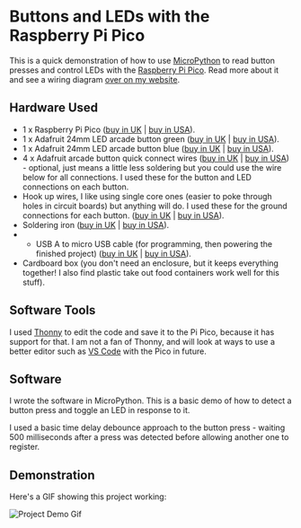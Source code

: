 # Buttons and LEDs with the Raspberry Pi Pico

This is a quick demonstration of how to use [MicroPython](http://micropython.org/) to read button presses and control LEDs with the [Raspberry Pi Pico](https://www.raspberrypi.org/products/raspberry-pi-pico/).  Read more about it and see a wiring diagram [over on my website](https://simonprickett.dev/buttons-and-leds-with-micropython-for-pi-pico/).

## Hardware Used

* 1 x Raspberry Pi Pico ([buy in UK](https://shop.pimoroni.com/products/raspberry-pi-pico) | [buy in USA](https://www.adafruit.com/product/4864)).
* 1 x Adafruit 24mm LED arcade button green ([buy in UK](https://thepihut.com/products/mini-led-arcade-button-24mm-green) | [buy in USA](https://www.adafruit.com/product/3433)).
* 1 x Adafruit 24mm LED arcade button blue ([buy in UK](https://thepihut.com/products/mini-led-arcade-button-24mm-translucent-blue) | [buy in USA](https://www.adafruit.com/product/3432)).
* 4 x Adafruit arcade button quick connect wires ([buy in UK](https://thepihut.com/products/arcade-button-quick-connect-wire-pairs-0-11-10-pack) | [buy in USA](https://www.adafruit.com/product/1152)) - optional, just means a little less soldering but you could use the wire below for all connections.  I used these for the button and LED connections on each button.
* Hook up wires, I like using single core ones (easier to poke through holes in circuit boards) but anything will do.  I used these for the ground connections for each button. ([buy in UK](https://thepihut.com/products/hook-up-wire-spool-set-22awg-solid-core-6-x-25-ft) | [buy in USA](https://www.adafruit.com/product/1311)).
* Soldering iron ([buy in UK](https://shop.pimoroni.com/products/antex-xs25-soldering-iron-uk-plug) | [buy in USA](https://www.adafruit.com/product/3685)).
* * USB A to micro USB cable (for programming, then powering the finished project) ([buy in UK](https://shop.pimoroni.com/products/usb-a-to-microb-cable-black) | [buy in USA](https://www.adafruit.com/product/2185)).
* Cardboard box (you don't need an enclosure, but it keeps everything together!  I also find plastic take out food containers work well for this stuff).

## Software Tools

I used [Thonny](https://thonny.org/) to edit the code and save it to the Pi Pico, because it has support for that.  I am not a fan of Thonny, and will look at ways to use a better editor such as [VS Code](https://code.visualstudio.com/) with the Pico in future.

## Software

I wrote the software in MicroPython.  This is a basic demo of how to detect a button press and toggle an LED in response to it.

I used a basic time delay debounce approach to the button press - waiting 500 milliseconds after a press was detected before allowing another one to register.

## Demonstration

Here's a GIF showing this project working:

![Project Demo Gif](https://i.makeagif.com/media/3-06-2021/GHc9dF.gif)
